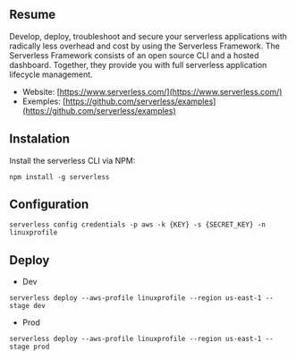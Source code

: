 ## Resume

Develop, deploy, troubleshoot and secure your serverless applications with radically less overhead and cost by using the Serverless Framework. The Serverless Framework consists of an open source CLI and a hosted dashboard. Together, they provide you with full serverless application lifecycle management.

- Website: [https://www.serverless.com/](https://www.serverless.com/)
- Exemples: [https://github.com/serverless/examples](https://github.com/serverless/examples)

## Instalation

Install the serverless CLI via NPM:

```
npm install -g serverless
```

## Configuration

```
serverless config credentials -p aws -k {KEY} -s {SECRET_KEY} -n linuxprofile
```

## Deploy

- Dev
```
serverless deploy --aws-profile linuxprofile --region us-east-1 --stage dev
```

- Prod
```
serverless deploy --aws-profile linuxprofile --region us-east-1 --stage prod
```
